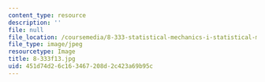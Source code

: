 ```yaml
---
content_type: resource
description: ''
file: null
file_location: /coursemedia/8-333-statistical-mechanics-i-statistical-mechanics-of-particles-fall-2013/451d74d26c163467208d2c423a69b95c_8-333f13.jpg
file_type: image/jpeg
resourcetype: Image
title: 8-333f13.jpg
uid: 451d74d2-6c16-3467-208d-2c423a69b95c
---
```

